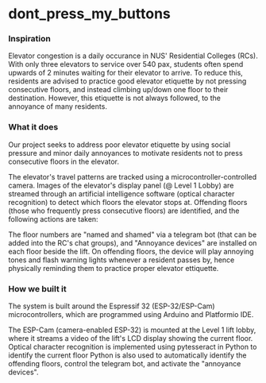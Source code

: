 # dont_press_my_buttons

### Inspiration
Elevator congestion is a daily occurance in NUS' Residential Colleges (RCs). With only three elevators to service over 540 pax, students often spend upwards of 2 minutes waiting for their elevator to arrive. To reduce this, residents are advised to practice good elevator etiquette by not pressing consecutive floors, and instead climbing up/down one floor to their destination. However, this etiquette is not always followed, to the annoyance of many residents.

### What it does
Our project seeks to address poor elevator etiquette by using social pressure and minor daily annoyances to motivate residents not to press consecutive floors in the elevator.

The elevator's travel patterns are tracked using a microcontroller-controlled camera. Images of the elevator's display panel (@ Level 1 Lobby) are streamed through an artificial intelligence software (optical character recognition) to detect which floors the elevator stops at. Offending floors (those who frequently press consecutive floors) are identified, and the following actions are taken:

The floor numbers are "named and shamed" via a telegram bot (that can be added into the RC's chat groups), and
"Annoyance devices" are installed on each floor beside the lift. On offending floors, the device will play annoying tones and flash warning lights whenever a resident passes by, hence physically reminding them to practice proper elevator ettiquette.

### How we built it
The system is built around the Espressif 32 (ESP-32/ESP-Cam) microcontrollers, which are programmed using Arduino and Platformio IDE.

The ESP-Cam (camera-enabled ESP-32) is mounted at the Level 1 lift lobby, where it streams a video of the lift's LCD display showing the current floor.
Optical character recognition is implemented using pytesseract in Python to identify the current floor
Python is also used to automatically identify the offending floors, control the telegram bot, and activate the "annoyance devices".
